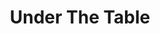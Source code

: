 ---
layout: post
title: Under The Table
featured-img: under-the-table
categories: [Games, Programming]
---